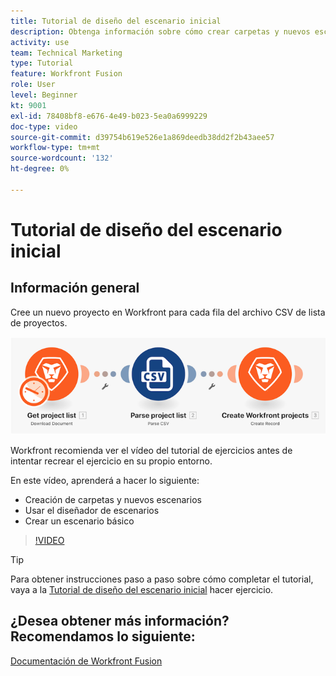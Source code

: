 ```yaml
---
title: Tutorial de diseño del escenario inicial
description: Obtenga información sobre cómo crear carpetas y nuevos escenarios, utilizar el diseñador de escenarios y crear un escenario básico en [!DNL Adobe Workfront Fusion].
activity: use
team: Technical Marketing
type: Tutorial
feature: Workfront Fusion
role: User
level: Beginner
kt: 9001
exl-id: 78408bf8-e676-4e49-b023-5ea0a6999229
doc-type: video
source-git-commit: d39754b619e526e1a869deedb38dd2f2b43aee57
workflow-type: tm+mt
source-wordcount: '132'
ht-degree: 0%

---
```


# Tutorial de diseño del escenario inicial

## Información general

Cree un nuevo proyecto en Workfront para cada fila del archivo CSV de lista de proyectos.

![Una imagen del escenario de Fusion](assets/understand-the-basics-1.png)

Workfront recomienda ver el vídeo del tutorial de ejercicios antes de intentar recrear el ejercicio en su propio entorno.

En este vídeo, aprenderá a hacer lo siguiente:

* Creación de carpetas y nuevos escenarios
* Usar el diseñador de escenarios
* Crear un escenario básico

>[!VIDEO](https://video.tv.adobe.com/v/335261/?quality=12)

>[!TIP]
>
>Para obtener instrucciones paso a paso sobre cómo completar el tutorial, vaya a la [Tutorial de diseño del escenario inicial](https://experienceleague.adobe.com/docs/workfront-learn/tutorials-workfront/fusion/exercises/initial-scenario-design.html?lang=en) hacer ejercicio.



## ¿Desea obtener más información? Recomendamos lo siguiente:

[Documentación de Workfront Fusion](https://experienceleague.adobe.com/docs/workfront/using/adobe-workfront-fusion/workfront-fusion-2.html?lang=en)
